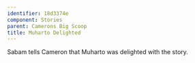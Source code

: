 ```yaml
---
identifier: 18d3374e
component: Stories
parent: Camerons Big Scoop 
title: Muharto Delighted
---
```

Sabam tells Cameron that Muharto was delighted with the story.
